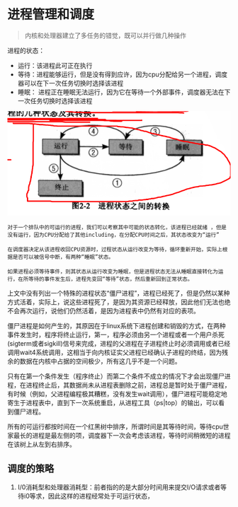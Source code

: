# 进程管理和调度

> 内核和处理器建立了多任务的错觉，既可以并行做几种操作

进程的状态：

* 运行：该进程此可正在执行
* 等待：进程能够运行，但是没有得到应许，因为cpu分配给另一个进程，调度器可以在下一次任务切换时选择该进程
* 睡眠： 进程正在睡眠无法运行，因为它在等待一个外部事件，调度器无法在下一次任务切换时选择该进程

![](/assets/1533568505%281%29.png)

```
对于一个排队中的可运行的进程，我们可以考察其中可能的状态转化，该进程已经就绪 ，但是没有运行，因为CPU分配给了其他including，在分配CPU时间之后，其状态改变为“运行”

在调度器决定从该进程收回CPU资源时，过程状态从运行改变为等待，循环重新开始，实际上根据是否可以被信号中断，有两种“睡眠”状态。

如果进程必须等待事件，则其状态从运行改变为睡眠，但是进程状态无法从睡眠直接转化为运行，在所等待的事件发生后，进程先变回“等待”状态，然后重新回到正常状态。
```

上文中没有列出一个特殊的进程状态“僵尸进程”，进程已经死了，但是仍然以某种方式活着，实际上，说这些进程死了，是因为其资源已经释放，因此他们无法也绝不会再次运行，说他们仍然活着，是因为进程表中仍然有对应的表项。

僵尸进程是如何产生的，其原因在于linux系统下进程创建和销毁的方式，在两种事件发生时，程序将终止运行，第一，程序必须由另一个进程或者一个用户杀死\(sigterm或者sigkill\)信号来完成，进程的父进程在子进程终止时必须调用或者已经调用wait4系统调用，这相当于向内核证实父进程已经确认子进程的终结，因为残余的数据在内核中占据的空间极少，所有这几乎不是一个问题。

只有在第一个条件发生（程序终止）而第二个条件不成立的情况下才会出现僵尸进程，在进程终止后，其数据尚未从进程表删除之前，进程总是暂时处于僵尸进程，有时候（例如，父进程编程极其糟糕，没有发生wait调用），僵尸进程可能稳定地寄生于进程表中，直到下一次系统重启，从进程工具（ps\|top）的输出，可以看到僵尸进程。

所有的可运行都按时间在一个红黑树中排序，所谓时间是其等待时间，等待cpu世家最长的进程是最左侧的项，调度器下一次会考虑该进程，等待时间稍微短的进程在该树上从左到右排序。



## 调度的策略

1. I/0消耗型和处理器消耗型：前者指的的是大部分时间用来提交I/O请求或者等待i0等求，因此这样的进程经常处于可运行状态，










